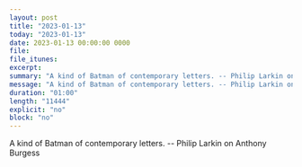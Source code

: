 ```yaml
---
layout: post
title: "2023-01-13"
today: "2023-01-13"
date: 2023-01-13 00:00:00 0000
file:
file_itunes:
excerpt:
summary: "A kind of Batman of contemporary letters. -- Philip Larkin on Anthony Burgess"
message: "A kind of Batman of contemporary letters. -- Philip Larkin on Anthony Burgess"
duration: "01:00"
length: "11444"
explicit: "no"
block: "no"
---
```

A kind of Batman of contemporary letters. -- Philip Larkin on Anthony Burgess

